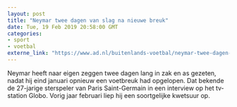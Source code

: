 ```yaml
---
layout: post
title: "Neymar twee dagen van slag na nieuwe breuk"
date: Tue, 19 Feb 2019 20:58:00 GMT
categories: 
- sport 
- voetbal 
externe_link: "https://www.ad.nl/buitenlands-voetbal/neymar-twee-dagen-van-slag-na-nieuwe-breuk~a7bdb3c5/"
---
```


Neymar heeft naar eigen zeggen twee dagen lang in zak en as gezeten, nadat hij eind januari opnieuw een voetbreuk had opgelopen. Dat bekende de 27-jarige sterspeler van Paris Saint-Germain in een interview op het tv-station Globo. Vorig jaar februari liep hij een soortgelijke kwetsuur op.
